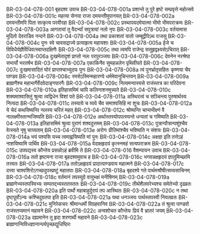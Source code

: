BR-03-04-078-001	बृहदश्व उवाच
BR-03-04-078-001a	प्रशान्ते तु पुरे हृष्टे सम्प्रवृत्ते महोत्सवे
BR-03-04-078-001c	महत्या सेनया राजा दमयन्तीमुपानयत्
BR-03-04-078-002a	दमयन्तीमपि पिता सत्कृत्य परवीरहा
BR-03-04-078-002c	प्रस्थापयदमेयात्मा भीमो भीमपराक्रमः
BR-03-04-078-003a	आगतायां तु वैदर्भ्यां सपुत्रायां नलो नृपः
BR-03-04-078-003c	वर्तयामास मुदितो देवराडिव नन्दने
BR-03-04-078-004a	तथा प्रकाशतां यातो जम्बूद्वीपेऽथ राजसु
BR-03-04-078-004c	पुनः स्वे चावसद्राज्ये प्रत्याहृत्य महायशाः
BR-03-04-078-005a	ईजे च विविधैर्यज्ञैर्विधिवत्स्वाप्तदक्षिणैः
BR-03-04-078-005c	तथा त्वमपि राजेन्द्र ससुहृद्वक्ष्यसेऽचिरात्
BR-03-04-078-006a	दुःखमेतादृशं प्राप्तो नलः परपुरञ्जयः
BR-03-04-078-006c	देवनेन नरश्रेष्ठ सभार्यो भरतर्षभ
BR-03-04-078-007a	एकाकिनैव सुमहन्नलेन पृथिवीपते
BR-03-04-078-007c	दुःखमासादितं घोरं प्राप्तश्चाभ्युदयः पुनः
BR-03-04-078-008a	त्वं पुनर्भ्रातृसहितः कृष्णया चैव पाण्डव
BR-03-04-078-008c	रमसेऽस्मिन्महारण्ये धर्ममेवानुचिन्तयन्
BR-03-04-078-009a	ब्राह्मणैश्च महाभागैर्वेदवेदाङ्गपारगैः
BR-03-04-078-009c	नित्यमन्वास्यसे राजंस्तत्र का परिदेवना
BR-03-04-078-010a	इतिहासमिमं चापि कलिनाशनमुच्यते
BR-03-04-078-010c	शक्यमाश्वासितुं श्रुत्वा त्वद्विधेन विशां पते
BR-03-04-078-011a	अस्थिरत्वं च सञ्चिन्त्य पुरुषार्थस्य नित्यदा
BR-03-04-078-011c	तस्याये च व्यये चैव समाश्वसिहि मा शुचः
BR-03-04-078-012a	ये चेदं कथयिष्यन्ति नलस्य चरितं महत्
BR-03-04-078-012c	श्रोष्यन्ति चाप्यभीक्ष्णं वै नालक्ष्मीस्तान्भजिष्यति
BR-03-04-078-012e	अर्थास्तस्योपपत्स्यन्ते धन्यतां च गमिष्यति
BR-03-04-078-013a	इतिहासमिमं श्रुत्वा पुराणं शश्वदुत्तमम्
BR-03-04-078-013c	पुत्रान्पौत्रान्पशूंश्चैव वेत्स्यते नृषु चाग्र्यताम्
BR-03-04-078-013e	अरोगः प्रीतिमांश्चैव भविष्यति न संशयः
BR-03-04-078-014a	भयं पश्यसि यच्च त्वमाह्वयिष्यति मां पुनः
BR-03-04-078-014c	अक्षज्ञ इति तत्तेऽहं नाशयिष्यामि पार्थिव
BR-03-04-078-015a	वेदाक्षहृदयं कृत्स्नमहं सत्यपराक्रम
BR-03-04-078-015c	उपपद्यस्व कौन्तेय प्रसन्नोऽहं ब्रवीमि ते
BR-03-04-078-016	वैशम्पायन उवाच
BR-03-04-078-016a	ततो हृष्टमना राजा बृहदश्वमुवाच ह
BR-03-04-078-016c	भगवन्नक्षहृदयं ज्ञातुमिच्छामि तत्त्वतः
BR-03-04-078-017a	ततोऽक्षहृदयं प्रादात्पाण्डवाय महात्मने
BR-03-04-078-017c	दत्त्वा चाश्वशिरोऽगच्छदुपस्प्रष्टुं महातपाः
BR-03-04-078-018a	बृहदश्वे गते पार्थमश्रौषीत्सव्यसाचिनम्
BR-03-04-078-018c	वर्तमानं तपस्युग्रे वायुभक्षं मनीषिणम्
BR-03-04-078-019a	ब्राह्मणेभ्यस्तपस्विभ्यः सम्पतद्भ्यस्ततस्ततः
BR-03-04-078-019c	तीर्थशैलवरेभ्यश्च समेतेभ्यो दृढव्रतः
BR-03-04-078-020a	इति पार्थो महाबाहुर्दुरापं तप आस्थितः
BR-03-04-078-020c	न तथा दृष्टपूर्वोऽन्यः कश्चिदुग्रतपा इति
BR-03-04-078-021a	यथा धनञ्जयः पार्थस्तपस्वी नियतव्रतः
BR-03-04-078-021c	मुनिरेकचरः श्रीमान्धर्मो विग्रहवानिव
BR-03-04-078-022a	तं श्रुत्वा पाण्डवो राजंस्तप्यमानं महावने
BR-03-04-078-022c	अन्वशोचत कौन्तेयः प्रियं वै भ्रातरं जयम्
BR-03-04-078-023a	दह्यमानेन तु हृदा शरणार्थी महावने
BR-03-04-078-023c	ब्राह्मणान्विविधज्ञानान्पर्यपृच्छद्युधिष्ठिरः
